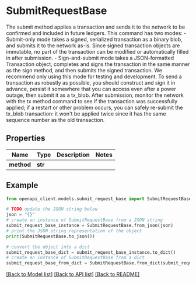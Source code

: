 # SubmitRequestBase

The submit method applies a transaction and sends it to the network to be confirmed and included in future ledgers. This command has two modes: - Submit-only mode takes a signed, serialized transaction as a binary blob, and submits it to the network as-is. Since signed transaction objects are immutable, no part of the transaction can be modified or automatically filled in after submission. - Sign-and-submit mode takes a JSON-formatted Transaction object, completes and signs the transaction in the same manner as the sign method, and then submits the signed transaction. We recommend only using this mode for testing and development. To send a transaction as robustly as possible, you should construct and sign it in advance, persist it somewhere that you can access even after a power outage, then submit it as a tx_blob. After submission, monitor the network with the tx method command to see if the transaction was successfully applied; if a restart or other problem occurs, you can safely re-submit the tx_blob transaction: it won't be applied twice since it has the same sequence number as the old transaction. 

## Properties

Name | Type | Description | Notes
------------ | ------------- | ------------- | -------------
**method** | **str** |  | 

## Example

```python
from openapi_client.models.submit_request_base import SubmitRequestBase

# TODO update the JSON string below
json = "{}"
# create an instance of SubmitRequestBase from a JSON string
submit_request_base_instance = SubmitRequestBase.from_json(json)
# print the JSON string representation of the object
print(SubmitRequestBase.to_json())

# convert the object into a dict
submit_request_base_dict = submit_request_base_instance.to_dict()
# create an instance of SubmitRequestBase from a dict
submit_request_base_from_dict = SubmitRequestBase.from_dict(submit_request_base_dict)
```
[[Back to Model list]](../README.md#documentation-for-models) [[Back to API list]](../README.md#documentation-for-api-endpoints) [[Back to README]](../README.md)


